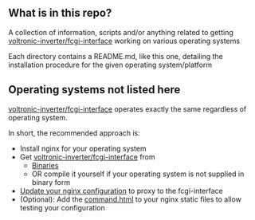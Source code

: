 ## What is in this repo?

A collection of information, scripts and/or anything related to getting [voltronic-inverter/fcgi-interface](https://github.com/voltronic-inverter/fcgi-interface) working on various operating systems

Each directory contains a README.md, like this one, detailing the installation procedure for the given operating system/platform

## Operating systems not listed here

[voltronic-inverter/fcgi-interface](https://github.com/voltronic-inverter/fcgi-interface) operates exactly the same regardless of operating system.

In short, the recommended approach is:
- Install nginx for your operating system
- Get [voltronic-inverter/fcgi-interface](https://github.com/voltronic-inverter/fcgi-interface) from
  - [Binaries](https://github.com/voltronic-inverter/binaries)
  - OR compile it yourself if your operating system is not supplied in binary form
- [Update your nginx configuration](https://github.com/voltronic-inverter/web/blob/master/raspberry-pi/nginx.conf#L67-L101) to proxy to the fcgi-interface
- (Optional): Add the [command.html](https://github.com/voltronic-inverter/web/blob/master/shared/command.html) to your nginx static files to allow testing your configuration
